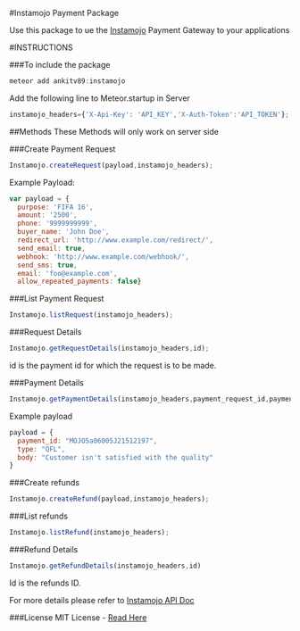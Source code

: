 #Instamojo Payment Package

Use this package to ue the [Instamojo](https://imjo.in/NvQhd) Payment Gateway to your applications


#INSTRUCTIONS

###To include the package
```javascript
meteor add ankitv89:instamojo
```

Add the following line to Meteor.startup in Server
```javascript
instamojo_headers={'X-Api-Key': 'API_KEY','X-Auth-Token':'API_TOKEN'};
```


##Methods
These Methods will only work on server side

###Create Payment Request
```javascript
Instamojo.createRequest(payload,instamojo_headers);
```
Example Payload:
```javascript
var payload = {
  purpose: 'FIFA 16',
  amount: '2500',
  phone: '9999999999',
  buyer_name: 'John Doe',
  redirect_url: 'http://www.example.com/redirect/',
  send_email: true,
  webhook: 'http://www.example.com/webhook/',
  send_sms: true,
  email: 'foo@example.com',
  allow_repeated_payments: false}
  ```

###List Payment Request
```javascript
Instamojo.listRequest(instamojo_headers);
```


###Request Details
```javascript
Instamojo.getRequestDetails(instamojo_headers,id);
```
id is the payment id for which the request is to be made.


###Payment Details

```javascript
Instamojo.getPaymentDetails(instamojo_headers,payment_request_id,payment_id);
```
Example payload
```javascript
payload = {
  payment_id: "MOJO5a06005J21512197",
  type: "QFL",
  body: "Customer isn't satisfied with the quality"
}
```

###Create refunds
```javascript
Instamojo.createRefund(payload,instamojo_headers);
```

###List refunds
```javascript
Instamojo.listRefund(instamojo_headers);
```

###Refund Details
```javascript
Instamojo.getRefundDetails(instamojo_headers,id)
```
Id is the refunds ID.

For more details please refer to [Instamojo API Doc](https://docs.instamojo.com/v1.1/docs)



###License 
MIT License - [Read Here](https://github.com/ankitv89/meteorJS-instamojo/blob/master/licence.md)
